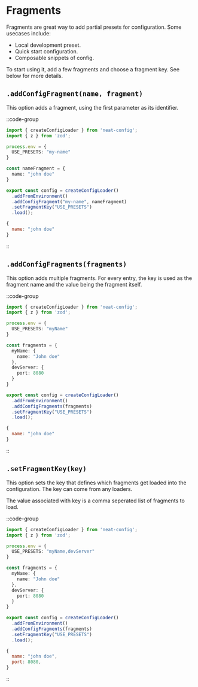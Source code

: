 # Fragments

Fragments are great way to add partial presets for configuration.
Some usecases include:
 - Local development preset.
 - Quick start configuration.
 - Composable snippets of config.

To start using it, add a few fragments and choose a fragment key.
See below for more details.


## `.addConfigFragment(name, fragment)`

This option adds a fragment, using the first parameter as its identifier.

::code-group
  ```ts [config.ts]
  import { createConfigLoader } from 'neat-config';
  import { z } from 'zod';

  process.env = {
    USE_PRESETS: "my-name"
  }

  const nameFragment = {
    name: "john doe"
  }

  export const config = createConfigLoader()
    .addFromEnvironment()
    .addConfigFragment("my-name", nameFragment)
    .setFragmentKey("USE_PRESETS")
    .load();
  ```

  ```js [result]
  {
    name: "john doe"
  }
  ```
::


## `.addConfigFragments(fragments)`

This option adds multiple fragments. For every entry, the key is used as the fragment name and the value being the fragment itself.

::code-group
  ```ts [config.ts]
  import { createConfigLoader } from 'neat-config';
  import { z } from 'zod';

  process.env = {
    USE_PRESETS: "myName"
  }

  const fragments = {
    myName: {
      name: "John doe"
    },
    devServer: {
      port: 8080
    }
  }

  export const config = createConfigLoader()
    .addFromEnvironment()
    .addConfigFragments(fragments)
    .setFragmentKey("USE_PRESETS")
    .load();
  ```

  ```js [result]
  {
    name: "john doe"
  }
  ```
::


## `.setFragmentKey(key)`

This option sets the key that defines which fragments get loaded into the configuration. The key can come from any loaders.

The value associated with key is a comma seperated list of fragments to load.

::code-group
  ```ts [config.ts]
  import { createConfigLoader } from 'neat-config';
  import { z } from 'zod';

  process.env = {
    USE_PRESETS: "myName,devServer"
  }

  const fragments = {
    myName: {
      name: "John doe"
    },
    devServer: {
      port: 8080
    }
  }

  export const config = createConfigLoader()
    .addFromEnvironment()
    .addConfigFragments(fragments)
    .setFragmentKey("USE_PRESETS")
    .load();
  ```

  ```js [result]
  {
    name: "john doe",
    port: 8080,
  }
  ```
::

